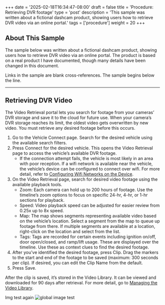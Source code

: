 +++
date = '2025-02-18T16:34:47-08:00'
draft = false
title = 'Procedure: Retrieving DVR footage'
type = 'post'
description = 'This sample was written about a fictional dashcam product, showing users how to retrieve DVR video via an online portal.'
tags = ['procedure']
weight = 20
+++

## About This Sample

The sample below was written about a fictional dashcam product, showing users how to retrieve DVR video via an online portal. The product is based on a real product I have documented, though many details have been changed in this document.

Links in the sample are blank cross-references. The sample begins below the line.

---

## Retrieving DVR Video

The Video Retrieval portal lets you search for footage from your cameras’ DVR storage and save it to the cloud for future use. When your camera’s DVR storage reaches its limit, the oldest video gets overwritten by new video. You must retrieve any desired footage before this occurs.

1. Go to the Vehicle Connect page. Search for the desired vehicle using the available search filters.
2. Press Connect for the desired vehicle. This opens the Video Retrieval page to access the vehicle’s available DVR footage.
	- If the connection attempt fails, the vehicle is most likely in an area with poor reception. If a wifi network is available near the vehicle, the vehicle’s device can be configured to connect over wifi. For more detail, refer to [Configuring Wifi Networks on the Device](https://quanhvu.com).
3. On the Video Retrieval page, search for desired video footage using the available playback tools.
	- Zoom: Each camera can hold up to 200 hours of footage. Use the timeline’s zoom options to focus on specific 24-hr, 4-hr, or 1-hr sections for playback.
	- Speed: Video playback speed can be adjusted for easier review from 0.25x up to 8x speed.
	- Map: The map shows segments representing available video based on the vehicle’s location. Select a segment from the map to queue up footage from there. If multiple segments are available at a location, right-click on the location and select from the list.
	- Tags: Tags are recorded for certain events including ignition on/off, door open/closed, and ramp/lift usage. These are displayed over the timeline. Use these as context clues to find the desired footage.
4. After you’ve identified the desired footage, press Clip. Drag the markers to the start and end of the footage to be saved (maximum: 300 seconds per clip). If desired, you can edit the Clip Name from the default.
5. Press Save.

After the clip is saved, it’s stored in the Video Library. It can be viewed and downloaded for 90 days after retrieval. For more detail, go to [Managing the Video Library](https://quanhvu.com).

Img test again
![global image test](images/self.jpg)
